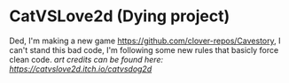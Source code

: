 # CatVSLove2d (Dying project)
Ded, I'm making a new game https://github.com/clover-repos/Cavestory, I can't stand this bad code, I'm following some new rules that basicly force clean code.
*art credits can be found here: https://catvslove2d.itch.io/catvsdog2d*
